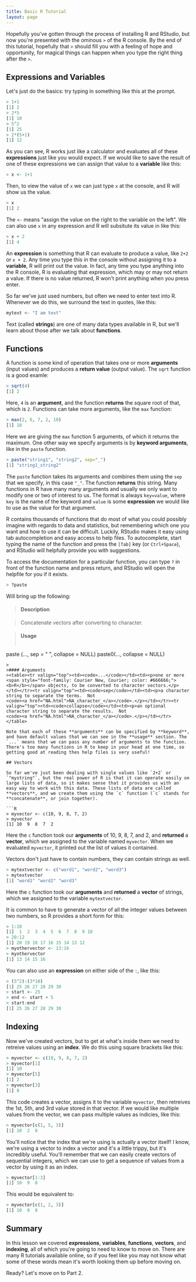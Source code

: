 ```yaml
---
title: Basic R Tutorial
layout: page
---
```


Hopefully you've gotten through the process of installing R and RStudio, but now you're presented with the ominous `>` of the R console. By the end of this tutorial, hopefully that `>` should fill you with a feeling of hope and opportunity, for magical things can happen when you type the right thing after the `>`.

## Expressions and Variables

Let's just do the basics: try typing in something like this at the prompt.

```R
> 1+1
[1] 2
> 2*5
[1] 10
> 5^2
[1] 25
> 2*(5+1)
[1] 12
```

As you can see, R works just like a calculator and evaluates all of these **expressions** just like you would expect. If we would like to save the result of one of these expressions we can assign that value to a **variable** like this:

```R
> x <- 1+1
```

Then, to view the value of `x` we can just type `x` at the console, and R will show us the value.

```R
> x
[1] 2
```

The `<-` means "assign the value on the right to the variable on the left". We can also use `x` in any expression and R will subsitute its value in like this:

```R
> x + 2
[1] 4
```

An **expression** is something that R can evaluate to produce a value, like `2+2` or `x + 2`. Any time you type this in the console without assigning it to a **variable**, R will print out the value. In fact, any time you type anything into the R console, R is evaluating that expression, which may or may not return a value. If there is no value returned, R won't print anything when you press enter.

So far we've just used numbers, but often we need to enter text into R. Whenever we do this, we surround the text in quotes, like this:

```R
mytext <- "I am text"
```

Text (called **strings**) are one of many data types available in R, but we'll learn about those after we talk about **functions**.

## Functions

A function is some kind of operation that takes one or more **arguments** (input values) and produces a **return value** (output value). The `sqrt` function is a good examle:

```R
> sqrt(4)
[1] 2
```

Here, `4` is an **argument**, and the function **returns** the square root of that, which is `2`. Functions can take more arguments, like the `max` function:

```R
> max(2, 6, 7, 2, 10)
[1] 10
```

Here we are giving the `max` function 5 arguments, of which it returns the maximum. One other way we specify arguments is by **keyword arguments**, like in the `paste` function.

```R
> paste("string1", "string2", sep="_")
[1] "string1_string2"
```

The `paste` function takes its arguments and combines them using the `sep` that we specify, in this case `"_"`. The function **returns** this string. Many functions in R have many many arguments and usually we only want to modify one or two of interest to us. The format is always `key=value`, where `key` is the name of the keyword and `value` is some **expression** we would like to use as the value for that argument.

R contains thousands of functions that do most of what you could possibly imagine with regards to data and statistics, but remembering which one you want and how to use it can be difficult. Luckily, RStudio makes it easy using tab autocompletion and easy access to help files. To autocomplete, start typing the name of the function and press the `[Tab]` key (or `Ctrl+Space`), and RStudio will helpfully provide you with suggestions.

To access the documentation for a particular function, you can type `?` in front of the function name and press return, and RStudio will open the helpfile for you if it exists.

```R
> ?paste
```

Will bring up the following:


>#### Description

>Concatenate vectors after converting to character.

>#### Usage
>
>```
paste (..., sep = " ", collapse = NULL)
paste0(..., collapse = NULL)
```
>
>#### Arguments
><table><tr valign="top"><td><code>...</code></td><td><p>one or more <span style="font-family: Courier New, Courier; color: #666666;"><b>R</b></span> objects, to be converted to character vectors.</p></td></tr><tr valign="top"><td><code>sep</code></td><td><p>a character string to separate the terms.  Not
<code><a href="NA.html">NA_character_</a></code>.</p></td></tr><tr valign="top"><td><code>collapse</code></td><td><p>an optional character string to separate the results.  Not
<code><a href="NA.html">NA_character_</a></code>.</p></td></tr></table>

Note that each of these **arguments** can be specified by **keyword**, and have default values that we can see in the **usage** section. The `...` means that we can pass any number of arguments to the function. There's too many functions in R to keep in your head at one time, so getting good at reading thes help files is very useful!

## Vectors

So far we've just been dealing with single values like `2+2` or `"mystring"`, but the real power of R is that it can operate easily on large lists of data, so it makes sense that it provides us with an easy way to work with this data. These lists of data are called **vectors**, and we create them using the `c` function (`c` stands for **concatenate**, or join together).

```R
> myvector <- c(10, 9, 8, 7, 2)
> myvector
[1] 10  9  8  7  2
```

Here the `c` function took our **arguments** of 10, 9, 8, 7, and 2, and **returned** a **vector**, which we assigned to the variable named `myvector`. When we evaluated `myvector`, it printed out the list of values it contained.

Vectors don't just have to contain numbers, they can contain strings as well.

```R
> mytextvector <- c("word1", "word2", "word3")
> mytextvector
[1] "word1" "word2" "word3"
```

 Here the `c` function took our **arguments** and **returned** a **vector** of strings, which we assigned to the variable `mytextvector`.

It is common to have to generate a vector of all the integer values between two numbers, so R provides a short form for this:

```R
> 1:10
[1]  1  2  3  4  5  6  7  8  9 10
> 20:12
[1] 20 19 18 17 16 15 14 13 12
> myothervector <- 13:16
> myothervector
[1] 13 14 15 16
```

You can also use an **expression** on either side of the `:`, like this:

```R
> (5^2):(3*10)
[1] 25 26 27 28 29 30
> start <- 25
> end <- start + 5
> start:end
[1] 25 26 27 28 29 30
```

## Indexing

Now we've created vectors, but to get at what's inside them we need to retreive values using an **index**. We do this using square brackets like this:

```R
> myvector <- c(10, 9, 8, 7, 2)
> myvector[1]
[1] 10
> myvector[5]
[1] 2
> myvector[3]
[1] 8
```

This code creates a vector, assigns it to the variable `myvector`, then retreives the 1st, 5th, and 3rd value stored in that vector. If we would like multiple values from the vector, we can pass multiple values as indicies, like this:

```R
> myvector[c(1, 5, 3)]
[1] 10  2  8
```

You'll notice that the index that we're using is actually a vector itself! I know, we're using a vector to index a vector and it's a little trippy, but it's incredibly useful. You'll remember that we can easily create vectors of sequential integers, which we can use to get a sequence of values from a vector by using it as an index.

```R
> myvector[1:3]
[1] 10  9  8
```

This would be equivalent to:

```R
> myvector[c(1, 2, 3)]
[1] 10  9  8
```

## Summary

In this lesson we covered **expressions**, **variables**, **functions**, **vectors**, and **indexing**, all of which you're going to need to know to move on. There are many R tutorials available online, so if you feel like you may not know what some of these words mean it's worth looking them up before moving on.

Ready? Let's move on to Part 2.